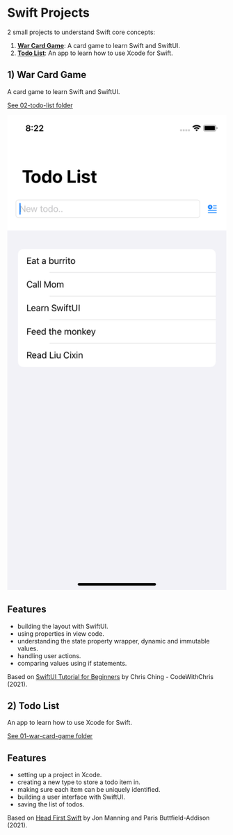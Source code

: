 # Swift Projects

2 small projects to understand Swift core concepts:

1. [**War Card Game**](#warcardgame): A card game to learn Swift and SwiftUI.
2. [**Todo List**](#todolist): An app to learn how to use Xcode for Swift.

## <a name="warcardgame"></a> 1) War Card Game

A card game to learn Swift and SwiftUI.

[See 02-todo-list folder](https://github.com/solygambas/swift-projects/tree/main/02-todo-list)

<p align="center">
    <a href="https://github.com/solygambas/swift-projects/tree/main/02-todo-list">
        <img src="02-todo-list/screenshot.png" style="width:528px;max-width:100%;">
    </a>
</p>

## Features

- building the layout with SwiftUI.
- using properties in view code.
- understanding the state property wrapper, dynamic and immutable values.
- handling user actions.
- comparing values using if statements.

Based on [SwiftUI Tutorial for Beginners](https://www.youtube.com/watch?v=F2ojC6TNwws) by Chris Ching - CodeWithChris (2021).

## <a name="todolist"></a> 2) Todo List

An app to learn how to use Xcode for Swift.

[See 01-war-card-game folder](https://github.com/solygambas/swift-projects/tree/main/01-war-card-game)

<!-- <p align="center">
    <a href="https://github.com/solygambas/swift-projects/tree/main/01-war-card-game">
        <img src="01-war-card-game/screenshot.png" style="width:528px;max-width:100%;">
    </a>
</p> -->

## Features

- setting up a project in Xcode.
- creating a new type to store a todo item in.
- making sure each item can be uniquely identified.
- building a user interface with SwiftUI.
- saving the list of todos.

Based on [Head First Swift](https://www.amazon.com/Head-First-Swift-Anthony-Gray/dp/1491922850) by Jon Manning and Paris Buttfield-Addison (2021).
